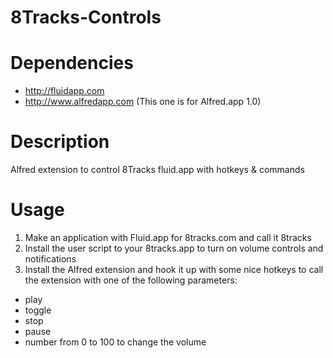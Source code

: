 8Tracks-Controls
================

# Dependencies
* http://fluidapp.com
* http://www.alfredapp.com (This one is for Alfred.app 1.0)

# Description
Alfred extension to control 8Tracks fluid.app with hotkeys &amp; commands

# Usage
1) Make an application with Fluid.app for 8tracks.com and call it 8tracks
2) Install the user script to your 8tracks.app to turn on volume controls and notifications
3) Install the Alfred extension and hook it up with some nice hotkeys to call the extension with one of the following parameters:
* play
* toggle
* stop
* pause
* number from 0 to 100 to change the volume